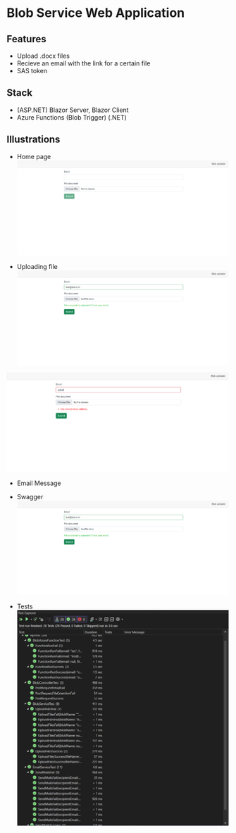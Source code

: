 # Blob Service Web Application

## Features
- Upload .docx files
- Recieve an email with the link for a certain file
- SAS token

## Stack
- (ASP.NET) Blazor Server, Blazor Client
- Azure Functions (Blob Trigger) (.NET)

## Illustrations

- Home page
![](https://github.com/slezyradosti/AzureBlobTestTask/blob/master/project_screens/project_home.png)


- Uploading file
![](https://github.com/slezyradosti/AzureBlobTestTask/blob/master/project_screens/project_success.png)

![](https://github.com/slezyradosti/AzureBlobTestTask/blob/master/project_screens/project_error.png)


- Email Message
![]()


- Swagger
![](https://github.com/slezyradosti/AzureBlobTestTask/blob/master/project_screens/project_success.png)

- Tests
![](https://github.com/slezyradosti/AzureBlobTestTask/blob/master/project_screens/project_tests.png)

  
